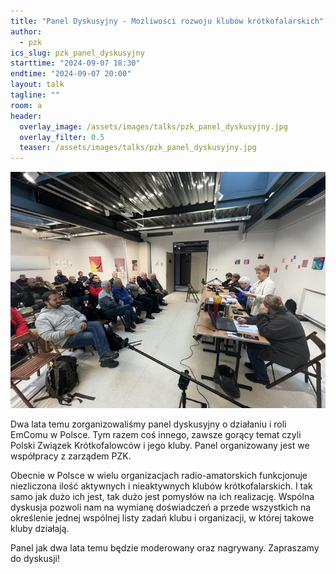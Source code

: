 ```yaml
---
title: "Panel Dyskusyjny - Możliwości rozwoju klubów krótkofalarskich"
author: 
  - pzk
ics_slug: pzk_panel_dyskusyjny
starttime: "2024-09-07 18:30"
endtime: "2024-09-07 20:00"
layout: talk
tagline: ""
room: a
header:
  overlay_image: /assets/images/talks/pzk_panel_dyskusyjny.jpg
  overlay_filter: 0.5
  teaser: /assets/images/talks/pzk_panel_dyskusyjny.jpg
---
```


![](/assets/images/talks/pzk_panel_dyskusyjny.jpg)

Dwa lata temu zorganizowaliśmy panel dyskusyjny o działaniu i roli EmComu w Polsce. Tym razem coś innego, zawsze gorący temat czyli Polski Związek Krótkofalowców i jego kluby. Panel organizowany jest we współpracy z zarządem PZK. 

Obecnie w Polsce w wielu organizacjach radio-amatorskich funkcjonuje niezliczona ilość aktywnych i nieaktywnych klubów krótkofalarskich. I tak samo jak dużo ich jest, tak dużo jest pomysłów na ich realizację. Wspólna dyskusja pozwoli nam na wymianę doświadczeń a przede wszystkich na określenie jednej wspólnej listy zadań klubu i organizacji, w której takowe kluby działają. 

Panel jak dwa lata temu będzie moderowany oraz nagrywany. Zapraszamy do dyskusji!